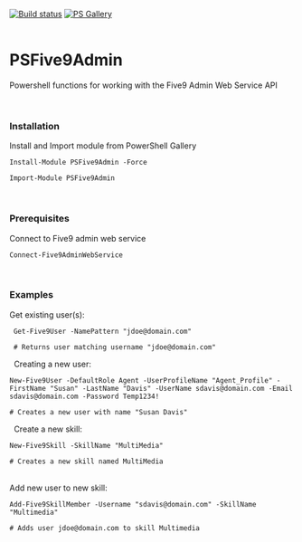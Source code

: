 ﻿[![Build status](https://ci.appveyor.com/api/projects/status/kjkrr2mo550j57mq?svg=true)](https://ci.appveyor.com/project/sqone2/psfive9admin) [![PS Gallery](https://img.shields.io/badge/install-PS%20Gallery-blue.svg)](https://www.powershellgallery.com/packages/PSFive9Admin/)  
&nbsp;

 
 # PSFive9Admin
Powershell functions for working with the Five9 Admin Web Service API
&nbsp;
&nbsp;

&nbsp;
&nbsp;
### Installation

Install and Import module from PowerShell Gallery
       
    Install-Module PSFive9Admin -Force
       
    Import-Module PSFive9Admin
    
&nbsp;
&nbsp;
### Prerequisites

Connect to Five9 admin web service

    Connect-Five9AdminWebService

&nbsp;
&nbsp;
### Examples


Get existing user(s):

     Get-Five9User -NamePattern "jdoe@domain.com"
     
     # Returns user matching username "jdoe@domain.com"

&nbsp;
Creating a new user:

    New-Five9User -DefaultRole Agent -UserProfileName "Agent_Profile" -FirstName "Susan" -LastName "Davis" -UserName sdavis@domain.com -Email sdavis@domain.com -Password Temp1234!

    # Creates a new user with name "Susan Davis"

&nbsp;
Create a new skill:

    New-Five9Skill -SkillName "MultiMedia"
    
    # Creates a new skill named MultiMedia
    
&nbsp;  
Add new user to new skill:

    Add-Five9SkillMember -Username "sdavis@domain.com" -SkillName "Multimedia"
    
    # Adds user jdoe@domain.com to skill Multimedia

